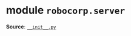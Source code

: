 <!-- markdownlint-disable -->

# module `robocorp.server`

**Source:** [`__init__.py`](https://github.com/robocorp/robo/tree/master/server/src/robocorp/server/__init__.py)
